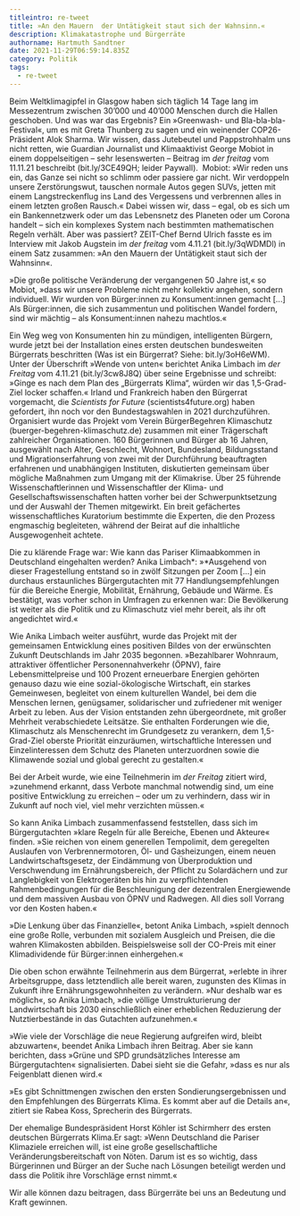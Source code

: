 ```yaml
---
titleintro: re-tweet
title: »An den Mauern  der Untätigkeit staut sich der Wahnsinn.«
description: Klimakatastrophe und Bürgerräte
authorname: Hartmuth Sandtner
date: 2021-11-29T06:59:14.835Z
category: Politik
tags:
  - re-tweet
---
```

Beim Weltklimagipfel in Glasgow haben sich täglich 14 Tage lang im Messezentrum zwischen 30’000 und 40’000 Menschen durch die Hallen geschoben. Und was war das Ergebnis? Ein »Greenwash- und Bla-bla-bla-Festival«, um es mit Greta Thunberg zu sagen und ein weinender COP26-Präsident Alok Sharma. Wir wissen, dass Jutebeutel und Pappstrohhalm uns nicht retten, wie Guardian Journalist und Klimaaktivist George Mobiot in einem doppelseitigen – sehr lesenswerten – Beitrag im *der freitag* vom 11.11.21 beschreibt (bit.ly/3CE49QH; leider Paywall).  Mobiot: »Wir reden uns ein, das Ganze sei nicht so schlimm oder passiere gar nicht. Wir verdoppeln unsere Zerstörungswut, tauschen normale Autos gegen SUVs, jetten mit einem Langstreckenflug ins Land des Vergessens und verbrennen alles in einem letzten großen Rausch.« Dabei wissen wir, dass – egal, ob es sich um ein Bankennetzwerk oder um das Lebensnetz des Planeten oder um Corona handelt – sich ein komplexes System nach bestimmten mathematischen Regeln verhält. Aber was passiert? ZEIT-Chef Bernd Ulrich fasste es im Interview mit Jakob Augstein im *der freitag* vom 4.11.21 (bit.ly/3qWDMDl) in einem Satz zusammen: »An den Mauern der Untätigkeit staut sich der Wahnsinn«. 

»Die große politische Veränderung der vergangenen 50 Jahre ist,« so Mobiot, »dass wir unsere Probleme nicht mehr kollektiv angehen, sondern individuell. Wir wurden von Bürger:innen zu Konsument:innen gemacht \[...] Als Bürger:innen, die sich zusammentun und politischen Wandel fordern, sind wir mächtig – als Konsument:innen nahezu machtlos.«

Ein Weg weg von Konsumenten hin zu mündigen, intelligenten Bürgern, wurde jetzt bei der Installation eines ersten deutschen bundesweiten Bürgerrats beschritten (Was ist ein Bürgerrat? Siehe: bit.ly/3oH6eWM). Unter der Überschrift »Wende von unten« berichtet Anika Limbach im *der Freitag* vom 4.11.21 (bit.ly/3cw8J8Q) über seine Ergebnisse und schreibt: »Ginge es nach dem Plan des „Bürgerrats Klima“, würden wir das 1,5-Grad-Ziel locker schaffen.« Irland und Frankreich haben den Bürgerrat vorgemacht, die *Scientists for Future* (scientists4future.org) haben gefordert, ihn noch vor den Bundestagswahlen in 2021 durchzuführen. Organisiert wurde das Projekt vom Verein BürgerBegehren Klimaschutz (buerger-begehren-klimaschutz.de) zusammen mit einer Trägerschaft zahlreicher Organisationen. 160 Bürgerinnen und Bürger ab 16 Jahren, ausgewählt nach Alter, Geschlecht, Wohnort, Bundesland, Bildungsstand und Migrationserfahrung von zwei mit der Durchführung beauftragten erfahrenen und unabhängigen Instituten, diskutierten gemeinsam über mögliche Maßnahmen zum Umgang mit der Klimakrise. Über 25 führende Wissenschaftlerinnen und Wissenschaftler der Klima- und Gesellschaftswissenschaften hatten vorher bei der Schwerpunktsetzung und der Auswahl der Themen mitgewirkt. Ein breit gefächertes wissenschaftliches Kuratorium bestimmte die Experten, die den Prozess engmaschig begleiteten, während der Beirat auf die inhaltliche Ausgewogenheit achtete.

Die zu klärende Frage war: Wie kann das Pariser Klimaabkommen in Deutschland eingehalten werden? Anika Limbach*: »*Ausgehend von dieser Fragestellung entstand so in zwölf Sitzungen per Zoom \[...] ein durchaus erstaunliches Bürgergutachten mit 77 Handlungsempfehlungen für die Bereiche Energie, Mobilität, Ernährung, Gebäude und Wärme. Es bestätigt, was vorher schon in Umfragen zu erkennen war: Die Bevölkerung ist weiter als die Politik und zu Klimaschutz viel mehr bereit, als ihr oft angedichtet wird.« 

Wie Anika Limbach weiter ausführt, wurde das Projekt mit der gemeinsamen Entwicklung eines positiven Bildes von der erwünschten Zukunft Deutschlands im Jahr 2035 begonnen. »Bezahlbarer Wohnraum, attraktiver öffentlicher Personennahverkehr (ÖPNV), faire Lebensmittelpreise und 100 Prozent erneuerbare Energien gehörten genauso dazu wie eine sozial-ökologische Wirtschaft, ein starkes Gemeinwesen, begleitet von einem kulturellen Wandel, bei dem die Menschen lernen, genügsamer, solidarischer und zufriedener mit weniger Arbeit zu leben. Aus der Vision entstanden zehn übergeordnete, mit großer Mehrheit verabschiedete Leitsätze. Sie enthalten Forderungen wie die, Klimaschutz als Menschenrecht im Grundgesetz zu verankern, dem 1,5-Grad-Ziel oberste Priorität einzuräumen, wirtschaftliche Interessen und Einzelinteressen dem Schutz des Planeten unterzuordnen sowie die Klimawende sozial und global gerecht zu gestalten.«

Bei der Arbeit wurde, wie eine Teilnehmerin im *der Freitag* zitiert wird, »zunehmend erkannt, dass Verbote manchmal notwendig sind, um eine positive Entwicklung zu erreichen – oder um zu verhindern, dass wir in Zukunft auf noch viel, viel mehr verzichten müssen.«

So kann Anika Limbach zusammenfassend feststellen, dass sich im Bürgergutachten »klare Regeln für alle Bereiche, Ebenen und Akteure« finden. »Sie reichen von einem generellen Tempolimit, dem geregelten Auslaufen von Verbrennermotoren, Öl- und Gasheizungen, einem neuen Landwirtschaftsgesetz, der Eindämmung von Überproduktion und Verschwendung im Ernährungsbereich, der Pflicht zu Solardächern und zur Langlebigkeit von Elektrogeräten bis hin zu verpflichtenden Rahmenbedingungen für die Beschleunigung der dezentralen Energiewende und dem massiven Ausbau von ÖPNV und Radwegen. All dies soll Vorrang vor den Kosten haben.«

»Die Lenkung über das Finanzielle«, betont Anika Limbach, »spielt dennoch eine große Rolle, verbunden mit sozialem Ausgleich und Preisen, die die wahren Klimakosten abbilden. Beispielsweise soll der CO-Preis mit einer Klimadividende für Bürger:innen einhergehen.«

Die oben schon erwähnte Teilnehmerin aus dem Bürgerrat, »erlebte in ihrer Arbeitsgruppe, dass letztendlich alle bereit waren, zugunsten des Klimas in Zukunft ihre Ernährungsgewohnheiten zu verändern. »Nur deshalb war es möglich«, so Anika Limbach, »die völlige Umstrukturierung der Landwirtschaft bis 2030 einschließlich einer erheblichen Reduzierung der Nutztierbestände in das Gutachten aufzunehmen.«

»Wie viele der Vorschläge die neue Regierung aufgreifen wird, bleibt abzuwarten«, beendet Anika Limbach ihren Beitrag. Aber sie kann berichten, dass »Grüne und SPD grundsätzliches Interesse am Bürgergutachten« signalisierten. Dabei sieht sie die Gefahr, »dass es nur als Feigenblatt dienen wird.«

»Es gibt Schnittmengen zwischen den ersten Sondierungsergebnissen und den Empfehlungen des Bürgerrats Klima. Es kommt aber auf die Details an«, zitiert sie Rabea Koss, Sprecherin des Bürgerrats.

Der ehemalige Bundespräsident Horst Köhler ist Schirmherr des ersten deutschen Bürgerrats Klima.Er sagt: »Wenn Deutschland die Pariser Klimaziele erreichen will, ist eine große gesellschaftliche Veränderungsbereitschaft von Nöten. Darum ist es so wichtig, dass Bürgerinnen und Bürger an der Suche nach Lösungen beteiligt werden und dass die Politik ihre Vorschläge ernst nimmt.«

Wir alle können dazu beitragen, dass Bürgerräte bei uns an Bedeutung und Kraft gewinnen.